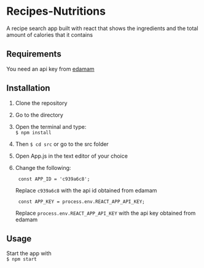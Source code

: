 # Recipes-Nutritions
A recipe search app built with react that shows the ingredients and the total amount of calories that it contains

## Requirements
You need an api key from [edamam](https://developer.edamam.com/edamam-recipe-api "edamam")

## Installation
1. Clone the repository
2. Go to the directory
3. Open the terminal and type: <br>
`
$ npm install
`
4. Then `$ cd src` or go to the src folder
5. Open App.js in the text editor of your choice
6. Change the following:

		const APP_ID = 'c939a6c8';
	Replace `c939a6c8` with the api id obtained from edamam

		const APP_KEY = process.env.REACT_APP_API_KEY; 
	Replace `process.env.REACT_APP_API_KEY` with the api key obtained from edamam

## Usage
Start the app with <br>
`
$ npm start
`
